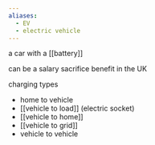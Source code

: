 ```yaml
---
aliases:
  - EV
  - electric vehicle
---
```

a car with a [[battery]]

can be a salary sacrifice benefit in the UK

charging types
- home to vehicle
- [[vehicle to load]] (electric socket)
- [[vehicle to home]]
- [[vehicle to grid]]
- vehicle to vehicle